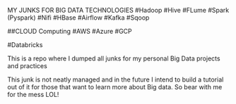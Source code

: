 MY JUNKS FOR BIG DATA TECHNOLOGIES
#Hadoop
#Hive
#FLume
#Spark (Pyspark)
#Nifi
#HBase
#Airflow
#Kafka
#Sqoop


##CLOUD Computing
#AWS
#Azure
#GCP

#Databricks

This is a repo where I dumped all junks for my personal Big Data projects and practices

This junk is not neatly managed and in the future I intend to build a tutorial out of it for those that want to learn more about Big data. So bear with me for the mess LOL!
